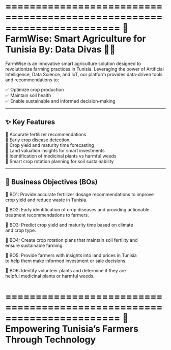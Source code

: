 =======================================================================
🌾                 FarmWise: Smart Agriculture for Tunisia
                        By: Data Divas 👩‍💻
=======================================================================

FarmWise is an innovative smart agriculture solution designed to 
revolutionize farming practices in Tunisia. Leveraging the power of 
Artificial Intelligence, Data Science, and IoT, our platform provides 
data-driven tools and recommendations to:

  ✅ Optimize crop production  
  ✅ Maintain soil health  
  ✅ Enable sustainable and informed decision-making  

-----------------------------------------------------------------------
✨ Key Features
-----------------------------------------------------------------------

🔹 Accurate fertilizer recommendations  
🔹 Early crop disease detection  
🔹 Crop yield and maturity time forecasting  
🔹 Land valuation insights for smart investments  
🔹 Identification of medicinal plants vs harmful weeds  
🔹 Smart crop rotation planning for soil sustainability  

-----------------------------------------------------------------------
🎯 Business Objectives (BOs)
-----------------------------------------------------------------------

📌 BO1: Provide accurate fertilizer dosage recommendations to improve  
        crop yield and reduce waste in Tunisia.

📌 BO2: Early identification of crop diseases and providing actionable  
        treatment recommendations to farmers.

📌 BO3: Predict crop yield and maturity time based on climate  
        and crop type.

📌 BO4: Create crop rotation plans that maintain soil fertility and  
        ensure sustainable farming.

📌 BO5: Provide farmers with insights into land prices in Tunisia  
        to help them make informed investment or sale decisions.

📌 BO6: Identify volunteer plants and determine if they are  
        helpful medicinal plants or harmful weeds.

=======================================================================
🌱 Empowering Tunisia’s Farmers Through Technology
=======================================================================
